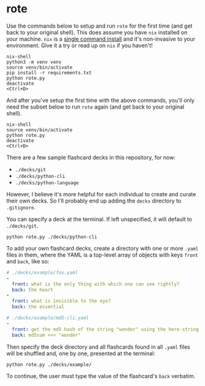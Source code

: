 # rote

Use the commands below to setup and run `rote` for the first time (and get back to your original shell). This does assume you have `nix` installed on your machine. `nix` is a [single command install](https://nixos.org/download/) and it's non-invasive to your environment. Give it a try or read up on `nix` if you haven't!

```
nix-shell
python3 -m venv venv
source venv/bin/activate
pip install -r requirements.txt
python rote.py
deactivate
<Ctrl+D>
```

And after you've setup the first time with the above commands, you'll only need the subset below to run `rote` again (and get back to your original shell).

```
nix-shell
source venv/bin/activate
python rote.py
deactivate
<Ctrl+D>
```

There are a few sample flashcard decks in this repository, for now:
- `./decks/git`
- `./decks/python-cli`
- `./decks/python-language`

However, I believe it's more helpful for each individual to create and curate their own decks. So I'll probably end up adding the `decks` directory to `.gitignore`.

You can specify a deck at the terminal. If left unspecified, it will default to `./decks/git`.

```
python rote.py ./decks/python-cli
```

To add your own flashcard decks, create a directory with one or more `.yaml` files in them, where the YAML is a top-level array of objects with keys `front` and `back`, like so:

```yaml
# ./decks/example/fox.yaml
-
  front: what is the only thing with which one can see rightly?
  back: the heart
-
  front: what is invisible to the eye?
  back: the essential
```
```yaml
# ./decks/example/md5-cli.yaml
-
  front: get the md5 hash of the string "wonder" using the here-string operator
  back: md5sum <<< "wonder"
```

Then specify the deck directory and all flashcards found in all `.yaml` files will be shuffled and, one by one, presented at the terminal:

```
python rote.py ./decks/example/
```

To continue, the user must type the value of the flashcard's `back` verbatim.
